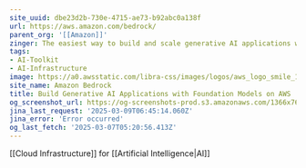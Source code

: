```yaml
---
site_uuid: dbe23d2b-730e-4715-ae73-b92abc0a138f
url: https://aws.amazon.com/bedrock/
parent_org: '[[Amazon]]'
zinger: The easiest way to build and scale generative AI applications with foundation models
tags:
- AI-Toolkit
- AI-Infrastructure
image: https://a0.awsstatic.com/libra-css/images/logos/aws_logo_smile_1200x630.png
site_name: Amazon Bedrock
title: Build Generative AI Applications with Foundation Models on AWS
og_screenshot_url: https://og-screenshots-prod.s3.amazonaws.com/1366x768/80/false/1be135e96b98cec1a8f05fc1a93211f36238018444b9fe99ceb19c24f4d10ae1.jpeg
jina_last_request: '2025-03-09T06:45:14.060Z'
jina_error: 'Error occurred'
og_last_fetch: '2025-03-07T05:20:56.413Z'
---
```

[[Cloud Infrastructure]] for [[Artificial Intelligence|AI]]
